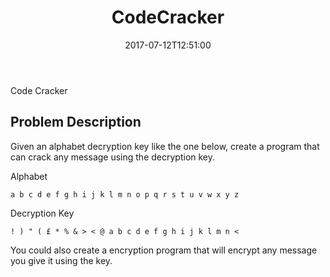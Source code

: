 ﻿---
title: "CodeCracker"
draft: false
date: "2017-07-12T12:51:00"

---

Code Cracker

## Problem Description

Given an alphabet decryption key like the one below, create a program that can crack 
any message using the decryption key.

Alphabet

    a b c d e f g h i j k l m n o p q r s t u v w x y z

Decryption Key

    ! ) " ( £ * % & > < @ a b c d e f g h i j k l m n <  	

You could also create a encryption program that will encrypt any message 
you give it using the key.
